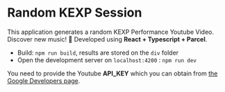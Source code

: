 # Random KEXP Session

This application generates a random KEXP Performance Youtube Video. Discover new music! 🎵 
Developed using **React + Typescript + Parcel**.

- Build: `npm run build`, results are stored on the `div` folder 
- Open the development server on `localhost:4200` : `npm run dev`

You need to provide the Youtube **API_KEY** which you can obtain from [the Google Developers page](https://developers.google.com/).

